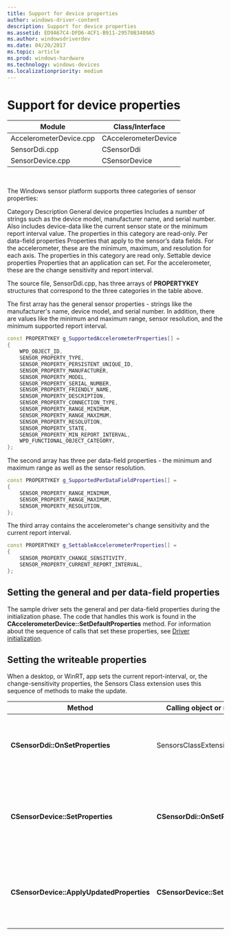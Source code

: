 ```yaml
---
title: Support for device properties
author: windows-driver-content
description: Support for device properties
ms.assetid: ED9A67C4-DFD6-4CF1-B911-29570B3409A5
ms.author: windowsdriverdev
ms.date: 04/20/2017
ms.topic: article
ms.prod: windows-hardware
ms.technology: windows-devices
ms.localizationpriority: medium
---
```


# Support for device properties


| Module                  | Class/Interface      |
|-------------------------|----------------------|
| AccelerometerDevice.cpp | CAccelerometerDevice |
| SensorDdi.cpp           | CSensorDdi           |
| SensorDevice.cpp        | CSensorDevice        |

 

The Windows sensor platform supports three categories of sensor properties:

Category
Description
General device properties
Includes a number of strings such as the device model, manufacturer name, and serial number. Also includes device-data like the current sensor state or the minimum report interval value. The properties in this category are read-only.
Per data-field properties
Properties that apply to the sensor’s data fields. For the accelerometer, these are the minimum, maximum, and resolution for each axis. The properties in this category are read only.
Settable device properties
Properties that an application can set. For the accelerometer, these are the change sensitivity and report interval.
 

The source file, SensorDdi.cpp, has three arrays of **PROPERTYKEY** structures that correspond to the three categories in the table above.

The first array has the general sensor properties - strings like the manufacturer's name, device model, and serial number. In addition, there are values like the minimum and maximum range, sensor resolution, and the minimum supported report interval.

```cpp
const PROPERTYKEY g_SupportedAccelerometerProperties[] =
{
    WPD_OBJECT_ID,
    SENSOR_PROPERTY_TYPE,
    SENSOR_PROPERTY_PERSISTENT_UNIQUE_ID,
    SENSOR_PROPERTY_MANUFACTURER,
    SENSOR_PROPERTY_MODEL,
    SENSOR_PROPERTY_SERIAL_NUMBER,
    SENSOR_PROPERTY_FRIENDLY_NAME,
    SENSOR_PROPERTY_DESCRIPTION,
    SENSOR_PROPERTY_CONNECTION_TYPE,
    SENSOR_PROPERTY_RANGE_MINIMUM,
    SENSOR_PROPERTY_RANGE_MAXIMUM,
    SENSOR_PROPERTY_RESOLUTION,
    SENSOR_PROPERTY_STATE,
    SENSOR_PROPERTY_MIN_REPORT_INTERVAL,
    WPD_FUNCTIONAL_OBJECT_CATEGORY,
};
```

The second array has three per data-field properties - the minimum and maximum range as well as the sensor resolution.

```cpp
const PROPERTYKEY g_SupportedPerDataFieldProperties[] =
{
    SENSOR_PROPERTY_RANGE_MINIMUM,
    SENSOR_PROPERTY_RANGE_MAXIMUM,
    SENSOR_PROPERTY_RESOLUTION,
};
```

The third array contains the accelerometer's change sensitivity and the current report interval.

```cpp
const PROPERTYKEY g_SettableAccelerometerProperties[] =
{
    SENSOR_PROPERTY_CHANGE_SENSITIVITY,
    SENSOR_PROPERTY_CURRENT_REPORT_INTERVAL,
};
```

## Setting the general and per data-field properties

The sample driver sets the general and per data-field properties during the initialization phase. The code that handles this work is found in the **CAccelerometerDevice::SetDefaultProperties** method. For information about the sequence of calls that set these properties, see [Driver initialization](driver-initialization.md).

## Setting the writeable properties

When a desktop, or WinRT, app sets the current report-interval, or, the change-sensitivity properties, the Sensors Class extension uses this sequence of methods to make the update.

| Method                                    | Calling object or method         | Description                                                                          |
|-------------------------------------------|----------------------------------|--------------------------------------------------------------------------------------|
| **CSensorDdi::OnSetProperties**           | SensorsClassExtension.dll        | The class extension invokes this method to start the property update.                |
| **CSensorDevice::SetProperties**          | **CSensorDdi::OnSetProperties**  | Applies the new property using the property-key and value supplied by the app.       |
| **CSensorDevice::ApplyUpdatedProperties** | **CSensorDevice::SetProperties** | Reapplies the new value since it may have altered the minimums stored by the driver. |

 

 

 




